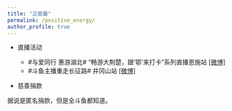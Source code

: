 ```yaml
---
title: "正能量"
permalink: /positive_energy/
author_profile: true
---
```


* 直播活动

  * #与爱同行 惠游湖北# “畅游大荆楚，跟‘鄂’来打卡”系列直播恩施站 [[微博]](https://weibo.com/6337194707/JqZECf4CO)
  * #斗鱼主播重走长征路# 井冈山站 [[微博]](https://weibo.com/3982726153/JjGkeFrHy)


* 慈善捐款

据说是匿名捐款，但是全斗鱼都知道。
